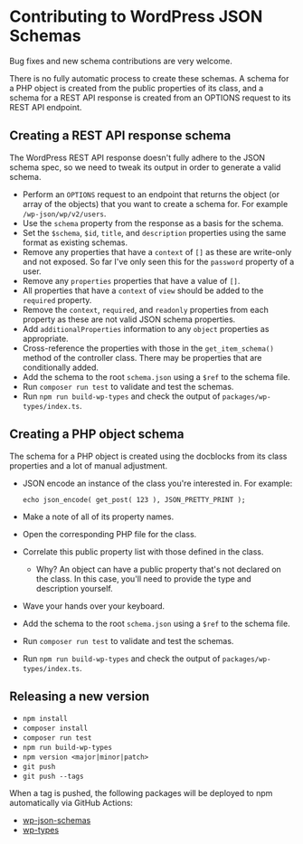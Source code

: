 # Contributing to WordPress JSON Schemas

Bug fixes and new schema contributions are very welcome.

There is no fully automatic process to create these schemas. A schema for a PHP object is created from the public properties of its class, and a schema for a REST API response is created from an OPTIONS request to its REST API endpoint.

## Creating a REST API response schema

The WordPress REST API response doesn't fully adhere to the JSON schema spec, so we need to tweak its output in order to generate a valid schema.

* Perform an `OPTIONS` request to an endpoint that returns the object (or array of the objects) that you want to create a schema for. For example `/wp-json/wp/v2/users`.
* Use the `schema` property from the response as a basis for the schema.
* Set the `$schema`, `$id`, `title`, and `description` properties using the same format as existing schemas.
* Remove any properties that have a `context` of `[]` as these are write-only and not exposed. So far I've only seen this for the `password` property of a user.
* Remove any `properties` properties that have a value of `[]`.
* All properties that have a `context` of `view` should be added to the `required` property.
* Remove the `context`, `required`, and `readonly` properties from each property as these are not valid JSON schema properties.
* Add `additionalProperties` information to any `object` properties as appropriate.
* Cross-reference the properties with those in the `get_item_schema()` method of the controller class. There may be properties that are conditionally added.
* Add the schema to the root `schema.json` using a `$ref` to the schema file.
* Run `composer run test` to validate and test the schemas.
* Run `npm run build-wp-types` and check the output of `packages/wp-types/index.ts`.

## Creating a PHP object schema

The schema for a PHP object is created using the docblocks from its class properties and a lot of manual adjustment.

* JSON encode an instance of the class you're interested in. For example:

      echo json_encode( get_post( 123 ), JSON_PRETTY_PRINT );

* Make a note of all of its property names.
* Open the corresponding PHP file for the class.
* Correlate this public property list with those defined in the class.
  - Why? An object can have a public property that's not declared on the class. In this case, you'll need to provide the type and description yourself.
* Wave your hands over your keyboard.
* Add the schema to the root `schema.json` using a `$ref` to the schema file.
* Run `composer run test` to validate and test the schemas.
* Run `npm run build-wp-types` and check the output of `packages/wp-types/index.ts`.

## Releasing a new version

* `npm install`
* `composer install`
* `composer run test`
* `npm run build-wp-types`
* `npm version <major|minor|patch>`
* `git push`
* `git push --tags`

When a tag is pushed, the following packages will be deployed to npm automatically via GitHub Actions:

* [wp-json-schemas](https://www.npmjs.com/package/wp-json-schemas)
* [wp-types](https://www.npmjs.com/package/wp-types)
